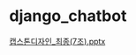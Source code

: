 # django_chatbot
[캡스톤디자인_최종(7조).pptx](https://github.com/Seri-Jung/django_chatbot_project/files/8321041/_.7.pptx)
